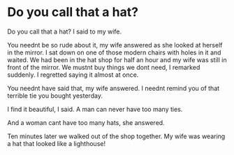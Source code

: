 # Do you call that a hat?

Do you call that a hat? I said to my wife.

You neednt be so rude about it, my wife answered as she looked at herself in the mirror.
I sat down on one of those modern chairs with holes in it and waited. We had been in the hat shop for half an hour and my wife was still in front of the mirror.
We mustnt buy things we dont need, I remarked suddenly. I regretted saying it almost at once.

You neednt have said that, my wife answered. I neednt remind you of that terrible tie you bought yesterday.

I find it beautiful, I said. A man can never have too many ties.

And a woman cant have too many hats, she answered.

Ten minutes later we walked out of the shop together. My wife was wearing a hat that looked like a lighthouse!
